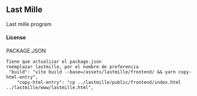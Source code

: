 ## Last Mille

Last mille program

#### License

PACKAGE.JSON

```
Tiene que actualizar el package.json
reemplazar lastmille, por el nombre de preferencia
 "build": "vite build --base=/assets/lastmille/frontend/ && yarn copy-html-entry",
    "copy-html-entry": "cp ../lastmille/public/frontend/index.html ../lastmille/www/lastmille.html",
    
```
